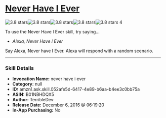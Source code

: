 # [Never Have I Ever](http://alexa.amazon.com/#skills/amzn1.ask.skill.052afe5d-6417-4e89-b6aa-b4ee3c0bb75a)
![3.8 stars](../../images/ic_star_black_18dp_1x.png)![3.8 stars](../../images/ic_star_black_18dp_1x.png)![3.8 stars](../../images/ic_star_black_18dp_1x.png)![3.8 stars](../../images/ic_star_half_black_18dp_1x.png)![3.8 stars](../../images/ic_star_border_black_18dp_1x.png) 4

To use the Never Have I Ever skill, try saying...

* *Alexa, Never Have I Ever*

Say Alexa, Never have I Ever. Alexa will respond with a random scenario.

***

### Skill Details

* **Invocation Name:** never have i ever
* **Category:** null
* **ID:** amzn1.ask.skill.052afe5d-6417-4e89-b6aa-b4ee3c0bb75a
* **ASIN:** B01NBHDQX5
* **Author:** TerribleDev
* **Release Date:** December 6, 2016 @ 06:19:20
* **In-App Purchasing:** No
